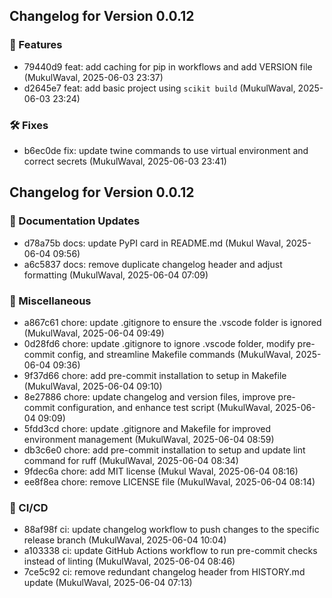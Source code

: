 ## Changelog for Version 0.0.12

### 🚀 Features

- 79440d9 feat: add caching for pip in workflows and add VERSION file (MukulWaval, 2025-06-03 23:37)
- d2645e7 feat: add basic project using `scikit build` (MukulWaval, 2025-06-03 23:24)

### 🛠 Fixes

- b6ec0de fix: update twine commands to use virtual environment and correct secrets (MukulWaval, 2025-06-03 23:41)
## Changelog for Version 0.0.12

### 📝 Documentation Updates
- d78a75b docs: update PyPI card in README.md (Mukul Waval, 2025-06-04 09:56)
- a6c5837 docs: remove duplicate changelog header and adjust formatting (MukulWaval, 2025-06-04 07:09)

### 🔨 Miscellaneous
- a867c61 chore: update .gitignore to ensure the .vscode folder is ignored (MukulWaval, 2025-06-04 09:49)
- 0d28fd6 chore: update .gitignore to ignore .vscode folder, modify pre-commit config, and streamline Makefile commands (MukulWaval, 2025-06-04 09:36)
- 9f37d66 chore: add pre-commit installation to setup in Makefile (MukulWaval, 2025-06-04 09:10)
- 8e27886 chore: update changelog and version files, improve pre-commit configuration, and enhance test script (MukulWaval, 2025-06-04 09:09)
- 5fdd3cd chore: update .gitignore and Makefile for improved environment management (MukulWaval, 2025-06-04 08:59)
- db3c6e0 chore: add pre-commit installation to setup and update lint command for ruff (MukulWaval, 2025-06-04 08:34)
- 9fdec6a chore: add MIT license (Mukul Waval, 2025-06-04 08:16)
- ee8f8ea chore: remove LICENSE file (MukulWaval, 2025-06-04 08:14)

### 🔧 CI/CD
- 88af98f ci: update changelog workflow to push changes to the specific release branch (MukulWaval, 2025-06-04 10:04)
- a103338 ci: update GitHub Actions workflow to run pre-commit checks instead of linting (MukulWaval, 2025-06-04 08:46)
- 7ce5c92 ci: remove redundant changelog header from HISTORY.md update (MukulWaval, 2025-06-04 07:13)

